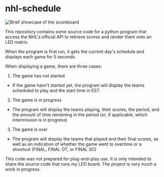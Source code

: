 # nhl-schedule

![Brief showcase of the scoreboard](https://github.com/rlynch7321/nhl-schedule/blob/master/showcase.gif)

This repository contains some source code for a python program that access the NHL's official API to retrieve scores and render them onto an LED matrix.

When the program is first run, it gets the current day's schedule and displays each game for 5 seconds.

When displaying a game, there are three cases:
1. The game has not started
 - If the game hasn't started yet, the program will display the teams scheduled to play and the start time in EST.
2. The game is in progress
 - The program will display the teams playing, their scores, the period, and the amount of time remaining in the period (or, if applicable, which intermission is in progress)
3. The game is over
 - The program will display the teams that played and their final scores, as well as an indication of whether the game went to overtime or a shootout (FINAL, FINAL OT, or FINAL SO)


This code was not prepared for plug-and-play use. It is only intended to share the source code that runs my LED board. The project is very much a work in progress.
